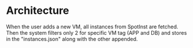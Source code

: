 # Architecture

When the user adds a new VM, all instances from SpotInst are fetched. Then the system filters only 2 for specific VM tag (APP and DB) and stores in the "instances.json" along with the other appended.
